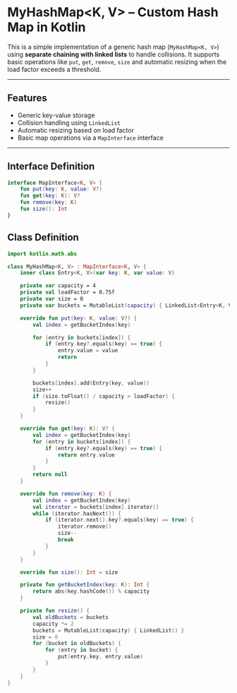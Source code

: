 # MyHashMap<K, V> – Custom Hash Map in Kotlin

This is a simple implementation of a generic hash map (`MyHashMap<K, V>`) using **separate chaining with linked lists** to handle collisions. It supports basic operations like `put`, `get`, `remove`, `size` and automatic resizing when the load factor exceeds a threshold.

---

## Features

- Generic key-value storage
- Collision handling using `LinkedList`
- Automatic resizing based on load factor
- Basic map operations via a `MapInterface` interface

---

## Interface Definition

```kotlin
interface MapInterface<K, V> {
    fun put(key: K, value: V?)
    fun get(key: K): V?
    fun remove(key: K)
    fun size(): Int
}
```

## Class Definition
```kotlin
import kotlin.math.abs

class MyHashMap<K, V> : MapInterface<K, V> {
    inner class Entry<K, V>(var key: K, var value: V)

    private var capacity = 4
    private val loadFactor = 0.75f
    private var size = 0
    private var buckets = MutableList(capacity) { LinkedList<Entry<K, V?>>() }

    override fun put(key: K, value: V?) {
        val index = getBucketIndex(key)

        for (entry in buckets[index]) {
            if (entry.key?.equals(key) == true) {
                entry.value = value
                return
            }
        }

        buckets[index].add(Entry(key, value))
        size++
        if (size.toFloat() / capacity > loadFactor) {
            resize()
        }
    }

    override fun get(key: K): V? {
        val index = getBucketIndex(key)
        for (entry in buckets[index]) {
            if (entry.key?.equals(key) == true) {
                return entry.value
            }
        }
        return null
    }

    override fun remove(key: K) {
        val index = getBucketIndex(key)
        val iterator = buckets[index].iterator()
        while (iterator.hasNext()) {
            if (iterator.next().key?.equals(key) == true) {
                iterator.remove()
                size--
                break
            }
        }
    }

    override fun size(): Int = size

    private fun getBucketIndex(key: K): Int {
        return abs(key.hashCode()) % capacity
    }

    private fun resize() {
        val oldBuckets = buckets
        capacity *= 2
        buckets = MutableList(capacity) { LinkedList() }
        size = 0
        for (bucket in oldBuckets) {
            for (entry in bucket) {
                put(entry.key, entry.value)
            }
        }
    }
}
